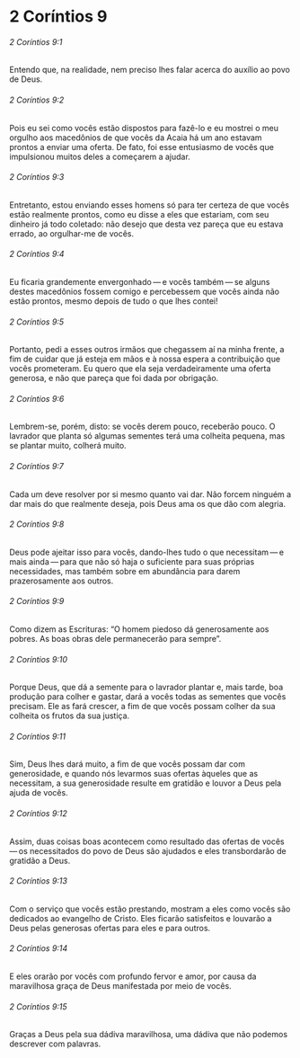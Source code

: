 # 2 Coríntios 9

###### 2 Coríntios 9:1

Entendo que, na realidade, nem preciso lhes falar acerca do auxílio ao povo de Deus.

###### 2 Coríntios 9:2

Pois eu sei como vocês estão dispostos para fazê-lo e eu mostrei o meu orgulho aos macedônios de que vocês da Acaia há um ano estavam prontos a enviar uma oferta. De fato, foi esse entusiasmo de vocês que impulsionou muitos deles a começarem a ajudar.

###### 2 Coríntios 9:3

Entretanto, estou enviando esses homens só para ter certeza de que vocês estão realmente prontos, como eu disse a eles que estariam, com seu dinheiro já todo coletado: não desejo que desta vez pareça que eu estava errado, ao orgulhar-me de vocês.

###### 2 Coríntios 9:4

Eu ficaria grandemente envergonhado — e vocês também — se alguns destes macedônios fossem comigo e percebessem que vocês ainda não estão prontos, mesmo depois de tudo o que lhes contei!

###### 2 Coríntios 9:5

Portanto, pedi a esses outros irmãos que chegassem aí na minha frente, a fim de cuidar que já esteja em mãos e à nossa espera a contribuição que vocês prometeram. Eu quero que ela seja verdadeiramente uma oferta generosa, e não que pareça que foi dada por obrigação.

###### 2 Coríntios 9:6

Lembrem-se, porém, disto: se vocês derem pouco, receberão pouco. O lavrador que planta só algumas sementes terá uma colheita pequena, mas se plantar muito, colherá muito.

###### 2 Coríntios 9:7

Cada um deve resolver por si mesmo quanto vai dar. Não forcem ninguém a dar mais do que realmente deseja, pois Deus ama os que dão com alegria.

###### 2 Coríntios 9:8

Deus pode ajeitar isso para vocês, dando-lhes tudo o que necessitam — e mais ainda — para que não só haja o suficiente para suas próprias necessidades, mas também sobre em abundância para darem prazerosamente aos outros.

###### 2 Coríntios 9:9

Como dizem as Escrituras: “O homem piedoso dá generosamente aos pobres. As boas obras dele permanecerão para sempre”.

###### 2 Coríntios 9:10

Porque Deus, que dá a semente para o lavrador plantar e, mais tarde, boa produção para colher e gastar, dará a vocês todas as sementes que vocês precisam. Ele as fará crescer, a fim de que vocês possam colher da sua colheita os frutos da sua justiça.

###### 2 Coríntios 9:11

Sim, Deus lhes dará muito, a fim de que vocês possam dar com generosidade, e quando nós levarmos suas ofertas àqueles que as necessitam, a sua generosidade resulte em gratidão e louvor a Deus pela ajuda de vocês.

###### 2 Coríntios 9:12

Assim, duas coisas boas acontecem como resultado das ofertas de vocês — os necessitados do povo de Deus são ajudados e eles transbordarão de gratidão a Deus.

###### 2 Coríntios 9:13

Com o serviço que vocês estão prestando, mostram a eles como vocês são dedicados ao evangelho de Cristo. Eles ficarão satisfeitos e louvarão a Deus pelas generosas ofertas para eles e para outros.

###### 2 Coríntios 9:14

E eles orarão por vocês com profundo fervor e amor, por causa da maravilhosa graça de Deus manifestada por meio de vocês.

###### 2 Coríntios 9:15

Graças a Deus pela sua dádiva maravilhosa, uma dádiva que não podemos descrever com palavras.

